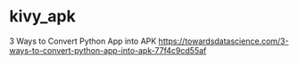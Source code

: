 # kivy_apk

3 Ways to Convert Python App into APK
https://towardsdatascience.com/3-ways-to-convert-python-app-into-apk-77f4c9cd55af
